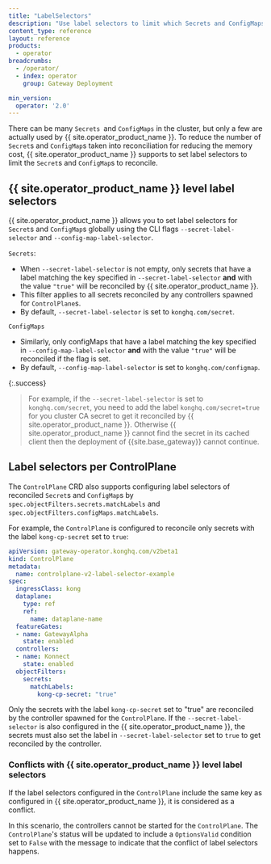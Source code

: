 ```yaml
---
title: "LabelSelectors"
description: "Use label selectors to limit which Secrets and ConfigMaps are reconciled, reducing the number of objects cached by {{ site.operator_product_name }}"
content_type: reference
layout: reference
products:
  - operator
breadcrumbs:
  - /operator/
  - index: operator
    group: Gateway Deployment

min_version:
  operator: '2.0'
---
```


There can be many `Secrets `and `ConfigMaps` in the cluster, but only a few are actually used by {{ site.operator_product_name }}. To reduce the number of `Secret`s and `ConfigMap`s taken into reconciliation for reducing the memory cost,
{{ site.operator_product_name }} supports to set label selectors to limit the `Secret`s and `ConfigMap`s to reconcile.

## {{ site.operator_product_name }} level label selectors

{{ site.operator_product_name }} allows you to set label selectors for `Secret`s and `ConfigMap`s globally using the CLI flags `--secret-label-selector` and `--config-map-label-selector`.

`Secrets`:
  * When `--secret-label-selector` is not empty, only secrets that have a label matching the key specified in `--secret-label-selector` **and** with the value `"true"` will be reconciled by {{ site.operator_product_name }}.
  * This filter applies to all secrets reconciled by any controllers spawned for `ControlPlane`s.
  * By default, `--secret-label-selector` is set to `konghq.com/secret`.

`ConfigMaps`
  * Similarly, only configMaps that have a label matching the key specified in `--config-map-label-selector` **and** with the value `"true"` will be reconciled if the flag is set.
  * By default, `--config-map-label-selector` is set to `konghq.com/configmap`.

{:.success}
> For example, if the  `--secret-label-selector` is set to `konghq.com/secret`, you need to add the label `konghq.com/secret=true` for you cluster CA secret to get it reconciled by {{ site.operator_product_name }}.
Otherwise {{ site.operator_product_name }} cannot find the secret in its cached client then the deployment of {{site.base_gateway}} cannot continue.

## Label selectors per ControlPlane

The `ControlPlane` CRD also supports configuring label selectors of reconciled `Secret`s and `ConfigMap`s by `spec.objectFilters.secrets.matchLabels` and `spec.objectFilters.configMaps.matchLabels`.

For example, the `ControlPlane` is configured to reconcile only secrets with the label `kong-cp-secret` set to `true`:

```yaml
apiVersion: gateway-operator.konghq.com/v2beta1
kind: ControlPlane
metadata:
  name: controlplane-v2-label-selector-example
spec:
  ingressClass: kong
  dataplane:
    type: ref
    ref:
      name: dataplane-name
  featureGates:
  - name: GatewayAlpha
    state: enabled
  controllers:
  - name: Konnect
    state: enabled
  objectFilters:
    secrets:
      matchLabels:
        kong-cp-secret: "true"
```

Only the secrets with the label `kong-cp-secret` set to "true" are reconciled by the controller spawned for the `ControlPlane`. If the `--secret-label-selector` is also configured in the {{ site.operator_product_name }},
the secrets must also set the label in `--secret-label-selector` set to `true` to get reconciled by the controller.

### Conflicts with {{ site.operator_product_name }} level label selectors

If the label selectors configured in the `ControlPlane` include the same key as configured in {{ site.operator_product_name }}, it is considered as a conflict.

In this scenario, the controllers cannot be started for the `ControlPlane`. The `ControlPlane`'s status will be updated to include a `OptionsValid` condition set to `False` with the message to indicate that the conflict of label selectors happens.
